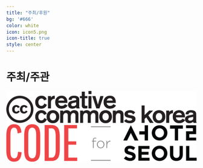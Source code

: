 ```yaml
---
title: "주최/후원"
bg: '#666'
color: white
icon: icon5.png
icon-title: true
style: center
---
```


# 주최/주관

<img class="sponsor" src="img/orgs/cckorea.png" alt="CCKOREA"><br>
<img class="sponsor" src="img/orgs/cfs.png" alt="Code for Seoul">
